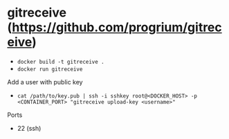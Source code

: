 # gitreceive (https://github.com/progrium/gitreceive)

* `docker build -t gitreceive .`
* `docker run gitreceive`

Add a user with public key
* `cat /path/to/key.pub | ssh -i sshkey root@<DOCKER_HOST> -p <CONTAINER_PORT> "gitreceive upload-key <username>"`

Ports

* 22 (ssh)
